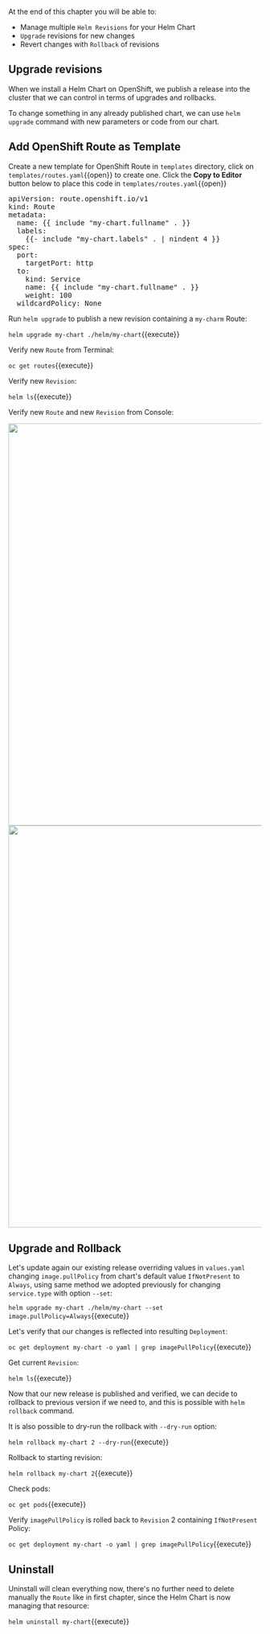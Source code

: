 At the end of this chapter you will be able to:
- Manage multiple `Helm Revisions` for your Helm Chart
- `Upgrade` revisions for new changes
- Revert changes with `Rollback` of revisions

## Upgrade revisions

When we install a Helm Chart on OpenShift, we publish a release into the cluster that we can control in terms of upgrades and rollbacks.

To change something in any already published chart, we can use `helm upgrade` command with new parameters or code from our chart.

## Add OpenShift Route as Template

Create a new template for OpenShift Route in `templates` directory, click on `templates/routes.yaml`{{open}} to create one. Click the **Copy to Editor** button below to place this code in `templates/routes.yaml`{{open}}
<pre class="file" data-filename="templates/routes.yaml" data-target="replace">
apiVersion: route.openshift.io/v1
kind: Route
metadata:
  name: {{ include "my-chart.fullname" . }}
  labels:
    {{- include "my-chart.labels" . | nindent 4 }}
spec:
  port:
    targetPort: http
  to:
    kind: Service
    name: {{ include "my-chart.fullname" . }}
    weight: 100
  wildcardPolicy: None
</pre>

Run `helm upgrade` to publish a new revision containing a `my-charm` Route:

`helm upgrade my-chart ./helm/my-chart`{{execute}}

Verify new `Route` from Terminal:

`oc get routes`{{execute}}

Verify new `Revision`:

`helm ls`{{execute}}

Verify new `Route` and new `Revision` from Console:

<img src="../../assets/developing-on-openshift/helm/my-chart-helm-chart-route.png" width="800" />

<img src="../../assets/developing-on-openshift/helm/my-chart-new-revision.png" width="800" />


## Upgrade and Rollback

Let's update again our existing release overriding values in `values.yaml` changing `image.pullPolicy` from chart's default value `IfNotPresent` to `Always`, using same method we adopted previously for changing `service.type` with option `--set`:

`helm upgrade my-chart ./helm/my-chart --set image.pullPolicy=Always`{{execute}}

Let's verify that our changes is reflected into resulting `Deployment`:

`oc get deployment my-chart -o yaml | grep imagePullPolicy`{{execute}}

Get current `Revision`:

`helm ls`{{execute}}

Now that our new release is published and verified, we can decide to rollback to previous version if we need to, and this is possible with `helm rollback` command.

It is also possible to dry-run the rollback with `--dry-run` option:

`helm rollback my-chart 2 --dry-run`{{execute}}

Rollback to starting revision:

`helm rollback my-chart 2`{{execute}}

Check pods:

`oc get pods`{{execute}}

Verify `imagePullPolicy` is rolled back to `Revision` 2 containing `IfNotPresent` Policy:

`oc get deployment my-chart -o yaml | grep imagePullPolicy`{{execute}}


## Uninstall

Uninstall will clean everything now, there's no further need to delete manually the `Route` like in first chapter, since the Helm Chart is now managing that resource:

`helm uninstall my-chart`{{execute}}